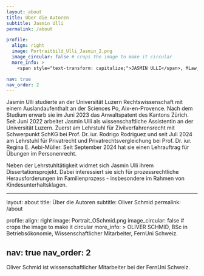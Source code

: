 ```yaml
---
layout: about
title: Über die Autoren
subtitle: Jasmin Ulli
permalink: /about

profile:
  align: right
  image: Portraitbild_Ulli_Jasmin_2.png
  image_circular: false # crops the image to make it circular
  more_info: >
    <span style="text-transform: capitalize;">JASMIN ULLI</span>, MLaw, Rechtsanwältin, Doktorandin an der Universität Luzern.

nav: true
nav_order: 2
---
```


Jasmin Ulli studierte an der Universität Luzern Rechtswissenschaft mit einem Auslandaufenthalt an der Sciences Po, Aix-en-Provence. Nach dem Studium erwarb sie im Juni 2023 das Anwaltspatent des Kantons Zürich.
Seit Juni 2022 arbeitet Jasmin Ulli als wissenschaftliche Assistentin an der Universität Luzern. Zuerst am Lehrstuhl für Zivilverfahrensrecht mit
Schwerpunkt SchKG bei Prof. Dr. iur. Rodrigo Rodriguez und seit Juli 2024 am Lehrstuhl für Privatrecht und Privatrechtsvergleichung bei Prof. Dr. iur.
Regina E. Aebi-Müller. Seit September 2024 hat sie einen Lehrauftrag für Übungen im Personenrecht.

Neben der Lehrstuhltätigkeit widmet sich Jasmin Ulli ihrem Dissertationsprojekt. Dabei interessiert sie sich für prozessrechtliche Herausforderungen
im Familienprozess - insbesondere im Rahmen von Kindesunterhaltsklagen.








---
layout: about
title: Über die Autoren
subtitle: Oliver Schmid
permalink: /about

profile:
  align: right
  image: Portrait_OSchmid.png
  image_circular: false # crops the image to make it circular
  more_info: >
    <span style="text-transform: capitalize;">OLIVER SCHMID</span>, BSc in Betriebsökonomie, Wissenschaftlicher Mitarbeiter, FernUni Schweiz.

nav: true
nav_order: 2
---

Oliver Schmid ist wissenschaftlicher Mitarbeiter bei der FernUni Schweiz. 
